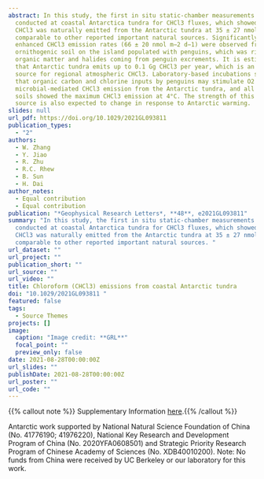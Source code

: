```yaml
---
abstract: In this study, the first in situ static-chamber measurements were
  conducted at coastal Antarctica tundra for CHCl3 fluxes, which showed that
  CHCl3 was naturally emitted from the Antarctic tundra at 35 ± 27 nmol m−2 d−1,
  comparable to other reported important natural sources. Significantly,
  enhanced CHCl3 emission rates (66 ± 20 nmol m−2 d−1) were observed from
  ornithogenic soil on the island populated with penguins, which was rich in
  organic matter and halides coming from penguin excrements. It is estimated
  that Antarctic tundra emits up to 0.1 Gg CHCl3 per year, which is an important
  source for regional atmospheric CHCl3. Laboratory-based incubations suggested
  that organic carbon and chlorine inputs by penguins may stimulate O2 dependent
  microbial-mediated CHCl3 emission from the Antarctic tundra, and all tundra
  soils showed the maximum CHCl3 emission at 4°C. The strength of this CHCl3
  source is also expected to change in response to Antarctic warming.
slides: null
url_pdf: https://doi.org/10.1029/2021GL093811
publication_types:
  - "2"
authors:
  - W. Zhang
  - Y. Jiao
  - R. Zhu
  - R.C. Rhew
  - B. Sun
  - H. Dai
author_notes:
  - Equal contribution
  - Equal contribution
publication: "*Geophysical Research Letters*, **48**, e2021GL093811"
summary: "In this study, the first in situ static-chamber measurements were
  conducted at coastal Antarctica tundra for CHCl3 fluxes, which showed that
  CHCl3 was naturally emitted from the Antarctic tundra at 35 ± 27 nmol m−2 d−1,
  comparable to other reported important natural sources. "
url_dataset: ""
url_project: ""
publication_short: ""
url_source: ""
url_video: ""
title: Chloroform (CHCl3) emissions from coastal Antarctic tundra
doi: "10.1029/2021GL093811 "
featured: false
tags:
  - Source Themes
projects: []
image:
  caption: "Image credit: **GRL**"
  focal_point: ""
  preview_only: false
date: 2021-08-28T00:00:00Z
url_slides: ""
publishDate: 2021-08-28T00:00:00Z
url_poster: ""
url_code: ""
---
```

{{% callout note %}}
Supplementary Information [here](https://agupubs.onlinelibrary.wiley.com/action/downloadSupplement?doi=10.1029%2F2021GL093811&file=2021GL093811-sup-0001-Supporting+Information+SI-S01.pdf).{{% /callout %}}

Antarctic work supported by National Natural Science Foundation of China (No. 41776190; 41976220), National Key Research and Development Program
of China (No. 2020YFA0608501) and Strategic Priority Research Program of Chinese Academy of Sciences (No. XDB40010200).  Note:  No funds from China were received by UC Berkeley or our laboratory for this work.  

